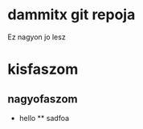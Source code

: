 dammitx git repoja
==================

Ez nagyon jo lesz

# kisfaszom
## nagyofaszom

* hello
** sadfoa
 
